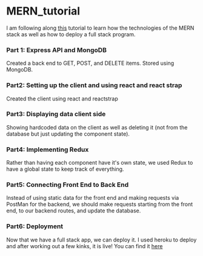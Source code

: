 # MERN_tutorial

I am following along [this](https://www.youtube.com/watch?v=PBTYxXADG_k&list=PLillGF-RfqbbiTGgA77tGO426V3hRF9iE&index=2&ab_channel=TraversyMedia) tutorial to learn how the technologies of the MERN stack as well as how to deploy a full stack program.


### Part 1: Express API and MongoDB
Created a back end to GET, POST, and DELETE items. Stored using MongoDB.

### Part2: Setting up the client and using react and react strap
Created the client using react and reactstrap

### Part3: Displaying data client side
Showing hardcoded data on the client as well as deleting it (not from the database but just updating the component state).

### Part4: Implementing Redux
Rather than having each component have it's own state, we used Redux to have a global state to keep track of everything. 

### Part5: Connecting Front End to Back End
Instead of using static data for the front end and making requests via PostMan for the backend, we should make requests starting from the front end, to our backend routes, and update the database.

### Part6: Deployment
Now that we have a full stack app, we can deploy it. I used heroku to deploy and after working out a few kinks, it is live! You can find it [here](https://aqueous-falls-30734.herokuapp.com/)